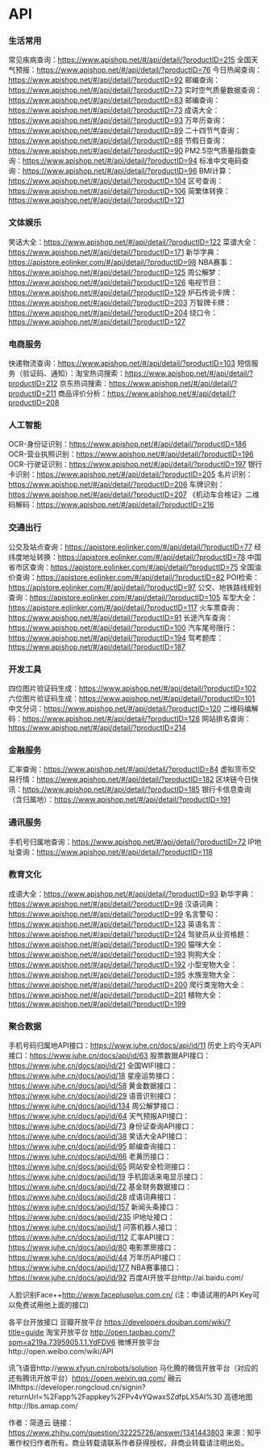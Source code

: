 # API

### 生活常用

常见疾病查询：https://www.apishop.net/#/api/detail/?productID=215
全国天气预报：https://www.apishop.net/#/api/detail/?productID=76
今日热闻查询：https://www.apishop.net/#/api/detail/?productID=92
邮编查询：https://www.apishop.net/#/api/detail/?productID=73
实时空气质量数据查询：https://www.apishop.net/#/api/detail/?productID=83
邮编查询：https://www.apishop.net/#/api/detail/?productID=73
成语大全：https://www.apishop.net/#/api/detail/?productID=93
万年历查询：https://www.apishop.net/#/api/detail/?productID=89
二十四节气查询：https://www.apishop.net/#/api/detail/?productID=88
节假日查询：https://www.apishop.net/#/api/detail/?productID=90
PM2.5空气质量指数查询：https://www.apishop.net/#/api/detail/?productID=94
标准中文电码查询：https://www.apishop.net/#/api/detail/?productID=96
BMI计算：https://www.apishop.net/#/api/detail/?productID=104
区号查询：https://www.apishop.net/#/api/detail/?productID=106
简繁体转换：https://www.apishop.net/#/api/detail/?productID=121

### 文体娱乐
笑话大全：https://www.apishop.net/#/api/detail/?productID=122
菜谱大全：https://www.apishop.net/#/api/detail/?productID=171
新华字典：https://apistore.eolinker.com/#/api/detail/?productID=98
NBA赛事：https://www.apishop.net/#/api/detail/?productID=125
周公解梦：https://www.apishop.net/#/api/detail/?productID=126
电视节目：https://www.apishop.net/#/api/detail/?productID=129
炉石传说卡牌：https://www.apishop.net/#/api/detail/?productID=203
万智牌卡牌：https://www.apishop.net/#/api/detail/?productID=204
绕口令：https://www.apishop.net/#/api/detail/?productID=127

### 电商服务
快递物流查询：https://www.apishop.net/#/api/detail/?productID=103
短信服务（验证码、通知）：淘宝热词搜索：https://www.apishop.net/#/api/detail/?productID=212
京东热词搜索：https://www.apishop.net/#/api/detail/?productID=211
商品评价分析：https://www.apishop.net/#/api/detail/?productID=208

### 人工智能
OCR-身份证识别：https://www.apishop.net/#/api/detail/?productID=186
OCR-营业执照识别：https://www.apishop.net/#/api/detail/?productID=196
OCR-行驶证识别：https://www.apishop.net/#/api/detail/?productID=197
银行卡识别：https://www.apishop.net/#/api/detail/?productID=205
名片识别：https://www.apishop.net/#/api/detail/?productID=206
车牌识别：https://www.apishop.net/#/api/detail/?productID=207
《机动车合格证》二维码解码：https://www.apishop.net/#/api/detail/?productID=216

### 交通出行
公交及站点查询：https://apistore.eolinker.com/#/api/detail/?productID=77
经纬度地址转换：https://apistore.eolinker.com/#/api/detail/?productID=78
中国省市区查询：https://apistore.eolinker.com/#/api/detail/?productID=75
全国油价查询：https://apistore.eolinker.com/#/api/detail/?productID=82
POI检索：https://apistore.eolinker.com/#/api/detail/?productID=97
公交、地铁路线规划查询：https://apistore.eolinker.com/#/api/detail/?productID=105
车型大全：https://apistore.eolinker.com/#/api/detail/?productID=117
火车票查询：https://www.apishop.net/#/api/detail/?productID=91
长途汽车查询：https://www.apishop.net/#/api/detail/?productID=100
汽车尾号限行：https://www.apishop.net/#/api/detail/?productID=194
驾考题库：https://www.apishop.net/#/api/detail/?productID=187

### 开发工具
四位图片验证码生成：https://www.apishop.net/#/api/detail/?productID=102
六位图片验证码生成：https://www.apishop.net/#/api/detail/?productID=101
中文分词：https://www.apishop.net/#/api/detail/?productID=120
二维码编解码：https://www.apishop.net/#/api/detail/?productID=128
网站排名查询：https://www.apishop.net/#/api/detail/?productID=214

### 金融服务
汇率查询：https://www.apishop.net/#/api/detail/?productID=84
虚拟货币交易行情：https://www.apishop.net/#/api/detail/?productID=182
区块链今日快讯：https://www.apishop.net/#/api/detail/?productID=185
银行卡信息查询（含归属地）：https://www.apishop.net/#/api/detail/?productID=191

### 通讯服务
手机号归属地查询：https://www.apishop.net/#/api/detail/?productID=72
IP地址查询：https://www.apishop.net/#/api/detail/?productID=118

### 教育文化
成语大全：https://www.apishop.net/#/api/detail/?productID=93
新华字典：https://www.apishop.net/#/api/detail/?productID=98
汉语词典：https://www.apishop.net/#/api/detail/?productID=99
名言警句：https://www.apishop.net/#/api/detail/?productID=123
英语名言：https://www.apishop.net/#/api/detail/?productID=124
驾驶员从业资格题：https://www.apishop.net/#/api/detail/?productID=190
猫咪大全：https://www.apishop.net/#/api/detail/?productID=193
狗狗大全：https://www.apishop.net/#/api/detail/?productID=192
小型宠物大全：https://www.apishop.net/#/api/detail/?productID=195
水族宠物大全：https://www.apishop.net/#/api/detail/?productID=200
爬行类宠物大全：https://www.apishop.net/#/api/detail/?productID=201
植物大全：https://www.apishop.net/#/api/detail/?productID=199

### 聚合数据

手机号码归属地API接口：https://www.juhe.cn/docs/api/id/11
历史上的今天API接口：https://www.juhe.cn/docs/api/id/63
股票数据API接口：https://www.juhe.cn/docs/api/id/21
全国WIFI接口：https://www.juhe.cn/docs/api/id/18
星座运势接口：https://www.juhe.cn/docs/api/id/58
黄金数据接口：https://www.juhe.cn/docs/api/id/29
语音识别接口：https://www.juhe.cn/docs/api/id/134
周公解梦接口：https://www.juhe.cn/docs/api/id/64
天气预报API接口：https://www.juhe.cn/docs/api/id/73
身份证查询API接口：https://www.juhe.cn/docs/api/id/38
笑话大全API接口：https://www.juhe.cn/docs/api/id/95
邮编查询接口：https://www.juhe.cn/docs/api/id/66
老黄历接口：https://www.juhe.cn/docs/api/id/65
网站安全检测接口：https://www.juhe.cn/docs/api/id/19
手机固话来电显示接口：https://www.juhe.cn/docs/api/id/72
基金财务数据接口：https://www.juhe.cn/docs/api/id/28
成语词典接口：https://www.juhe.cn/docs/api/id/157
新闻头条接口：https://www.juhe.cn/docs/api/id/235
IP地址接口：https://www.juhe.cn/docs/api/id/1
问答机器人接口：https://www.juhe.cn/docs/api/id/112
汇率API接口：https://www.juhe.cn/docs/api/id/80
电影票房接口：https://www.juhe.cn/docs/api/id/44
万年历API接口：https://www.juhe.cn/docs/api/id/177
NBA赛事接口：https://www.juhe.cn/docs/api/id/92
百度AI开放平台http://ai.baidu.com/

人脸识别Face++http://www.faceplusplus.com.cn/
(注：申请试用的API Key可以免费试用他上面的接口)

各平台开放接口
豆瓣开放平台 https://developers.douban.com/wiki/?title=guide
淘宝开放平台 http://open.taobao.com/?spm=a219a.7395905.1.1.YdFDV6
微博开放平台http://open.weibo.com/wiki/API

讯飞语音http://www.xfyun.cn/robots/solution
马化腾的微信开放平台（对应的还有腾讯开放平台）https://open.weixin.qq.com/
融云IMhttps://developer.rongcloud.cn/signin?returnUrl=%2Fapp%2Fappkey%2FPv4vYQwaxSZdfpLX5AI%3D
高德地图http://lbs.amap.com/


作者：简道云
链接：https://www.zhihu.com/question/32225726/answer/1341443803
来源：知乎
著作权归作者所有。商业转载请联系作者获得授权，非商业转载请注明出处。
